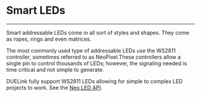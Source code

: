 ﻿# Smart LEDs

---

Smart addressable LEDs come in all sort of styles and shapes. They come as ropes, rings and even matrices.

The most commonly used type of addressable LEDs use the WS2811 controller, sometimes referred to as NeoPixel.These controllers allow a single pin to control thousands of LEDs; however, the signaling needed is time critical and not simple to generate.

DUELink fully support WS2811 LEDs allowing for simple to complex LED projects to work. See the [Neo LED API](..\software\api\led.md). 
